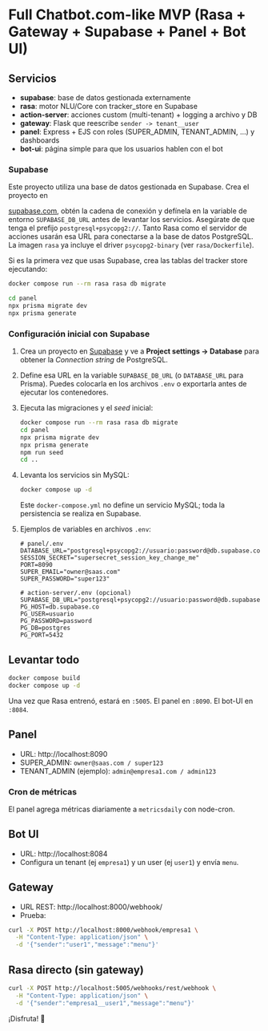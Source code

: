 # Full Chatbot.com-like MVP (Rasa + Gateway + Supabase + Panel + Bot UI)

## Servicios

- **supabase**: base de datos gestionada externamente
- **rasa**: motor NLU/Core con tracker_store en Supabase
- **action-server**: acciones custom (multi-tenant) + logging a archivo y DB
- **gateway**: Flask que reescribe `sender -> tenant__user`
- **panel**: Express + EJS con roles (SUPER_ADMIN, TENANT_ADMIN, ...) y dashboards
- **bot-ui**: página simple para que los usuarios hablen con el bot

### Supabase
Este proyecto utiliza una base de datos gestionada en Supabase. Crea el proyecto en

[supabase.com](https://supabase.com), obtén la cadena de conexión y defínela en la variable de entorno `SUPABASE_DB_URL` antes de levantar los servicios. Asegúrate de que tenga el prefijo `postgresql+psycopg2://`. Tanto Rasa como el servidor de acciones usarán esa URL para conectarse a la base de datos PostgreSQL. La imagen `rasa` ya incluye el driver `psycopg2-binary` (ver `rasa/Dockerfile`).

Si es la primera vez que usas Supabase, crea las tablas del tracker store ejecutando:

```bash
docker compose run --rm rasa rasa db migrate
```

```bash
cd panel
npx prisma migrate dev
npx prisma generate
```

### Configuración inicial con Supabase

1. Crea un proyecto en [Supabase](https://supabase.com) y ve a **Project settings → Database** para obtener la *Connection string* de PostgreSQL.
2. Define esa URL en la variable `SUPABASE_DB_URL` (o `DATABASE_URL` para Prisma). Puedes colocarla en los archivos `.env` o exportarla antes de ejecutar los contenedores.
3. Ejecuta las migraciones y el *seed* inicial:
   ```bash
   docker compose run --rm rasa rasa db migrate
   cd panel
   npx prisma migrate dev
   npx prisma generate
   npm run seed
   cd ..
   ```
4. Levanta los servicios sin MySQL:
   ```bash
   docker compose up -d
   ```
   Este `docker-compose.yml` no define un servicio MySQL; toda la persistencia se realiza en Supabase.

5. Ejemplos de variables en archivos `.env`:
   ```env
   # panel/.env
   DATABASE_URL="postgresql+psycopg2://usuario:password@db.supabase.co:5432/postgres"
   SESSION_SECRET="supersecret_session_key_change_me"
   PORT=8090
   SUPER_EMAIL="owner@saas.com"
   SUPER_PASSWORD="super123"
   ```
   ```env
   # action-server/.env (opcional)
   SUPABASE_DB_URL="postgresql+psycopg2://usuario:password@db.supabase.co:5432/postgres"
   PG_HOST=db.supabase.co
   PG_USER=usuario
   PG_PASSWORD=password
   PG_DB=postgres
   PG_PORT=5432
   ```

## Levantar todo

```bash
docker compose build
docker compose up -d
```

Una vez que Rasa entrenó, estará en `:5005`. El panel en `:8090`. El bot-UI en `:8084`.

## Panel

- URL: http://localhost:8090
- SUPER_ADMIN: `owner@saas.com / super123`
- TENANT_ADMIN (ejemplo): `admin@empresa1.com / admin123`

### Cron de métricas
El panel agrega métricas diariamente a `metricsdaily` con node-cron.

## Bot UI

- URL: http://localhost:8084
- Configura un tenant (ej `empresa1`) y un user (ej `user1`) y envía `menu`.

## Gateway

- URL REST: http://localhost:8000/webhook/<tenant>
- Prueba:
```bash
curl -X POST http://localhost:8000/webhook/empresa1 \
  -H "Content-Type: application/json" \
  -d '{"sender":"user1","message":"menu"}'
```

## Rasa directo (sin gateway)
```bash
curl -X POST http://localhost:5005/webhooks/rest/webhook \
  -H "Content-Type: application/json" \
  -d '{"sender":"empresa1__user1","message":"menu"}'
```

¡Disfruta! 💪
